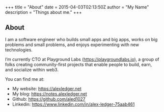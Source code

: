 +++
title = "About"
date = 2015-04-03T02:13:50Z
author = "My Name"
description = "Things about me."
+++

## About

I am a software engineer who builds small apps and big apps, works on big problems and small problems, and enjoys experimenting with new technologies.

I’m currently CTO at Playground Labs (https://playgroundlabs.io), a group of folks creating community-first projects that enable people to build, earn, and socialize within web3.

You can find me at:

- My website: https://alexledger.net
- My blog: https://notes.alexledger.net
- Github: https://github.com/aled1027
- Linkedin: https://www.linkedin.com/in/alex-ledger-75aab461